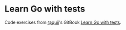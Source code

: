 # Learn Go with tests

Code exercises from [@quii](https://github.com/quii)'s GitBook [Learn Go with tests](https://quii.gitbook.io/learn-go-with-tests/).
